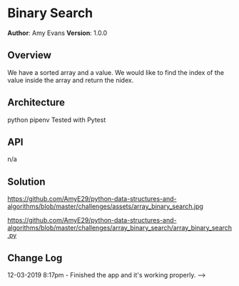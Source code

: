 # Binary Search

**Author**: Amy Evans
**Version**: 1.0.0

## Overview
We have a sorted array and a value.  We would like to find the index of the value inside the array and return the nidex.

## Architecture
python  pipenv  Tested with Pytest

## API
n/a

## Solution

https://github.com/AmyE29/python-data-structures-and-algorithms/blob/master/challenges/assets/array_binary_search.jpg

https://github.com/AmyE29/python-data-structures-and-algorithms/blob/master/challenges/array_binary_search/array_binary_search.py

## Change Log
12-03-2019 8:17pm - Finished the app and it's working properly.
-->

